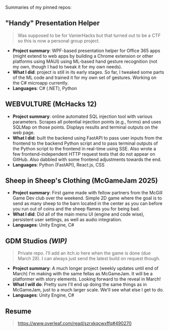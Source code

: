 Summaries of my pinned repos:

## "Handy" Presentation Helper
> Was supposed to be for VanierHacks but that turned out to be a CTF so this is now a personal group project.
- __Project summary__: WPF-based presentation helper for Office 365 apps (might extend to web apps by building a Chrome extension or other platforms using MAUI) using ML-based hand gesture recognition (not my own, though I had to tweak it for my own needs).
- __What I did__: project is still in its early stages. So far, I tweaked some parts of the ML code and trained it for my own set of gestures. Working on the C# microapp currently.
- __Languages__: C# (.NET), Python

## WEBVULTURE (McHacks 12)
- __Project summary__: online automated SQL injection tool with various parameters. Scrapes all potential injection points (e.g., forms) and uses SQLMap on those points. Displays results and terminal outputs on the web page.
- __What I did__: built the backend using FastAPI to pass user inputs from the frontend to the backend Python script and to pass terminal outputs of the Python script to the frontend in real-time using SSE. Also wrote a few frontend-independent HTTP request tests that do not appear on GitHub. Also dabbled with some frontend adjustments towards the end.
- __Languages__: Python (FastAPI), React.js, CSS

## Sheep in Sheep's Clothing (McGameJam 2025)
- __Project summary__: First game made with fellow partners from the McGill Game Dev club over the weekend. Simple 2D game where the goal is to send as many sheep to the barn located in the center as you can before you run out of coins and the sheep flames you for being bad.
- __What I did__: Did all of the main menu UI (engine and code wise), persistent user settings, as well as audio integration.
- __Languages__: Unity Engine, C#

## GDM Studios _(WIP)_
> Private repo. I'll add an itch.io here when the game is done (due March 28). I can always just send the latest build on request though.
- __Project summary__: A much longer project (weekly updates until end of March) I'm making with the same fellas as McGameJam. It will be a platformer with story elements. Looking forward to the reveal in March!
- __What I will do__: Pretty sure I'll end up doing the same things as in McGameJam, just to a much larger scale. We'll see what else I get to do.
- __Languages__: Unity Engine, C#

## Resume
> https://www.overleaf.com/read/szrxkqcwxffq#490270
 
<!---
yxL05/yxL05 is a ✨ special ✨ repository because its `README.md` (this file) appears on your GitHub profile.
You can click the Preview link to take a look at your changes.
--->
